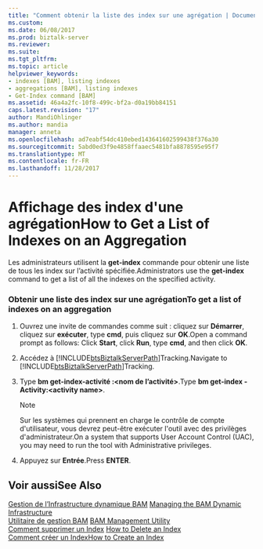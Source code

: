 ```yaml
---
title: "Comment obtenir la liste des index sur une agrégation | Documents Microsoft"
ms.custom: 
ms.date: 06/08/2017
ms.prod: biztalk-server
ms.reviewer: 
ms.suite: 
ms.tgt_pltfrm: 
ms.topic: article
helpviewer_keywords:
- indexes [BAM], listing indexes
- aggregations [BAM], listing indexes
- Get-Index command [BAM]
ms.assetid: 46a4a2fc-10f8-499c-bf2a-d0a19bb84151
caps.latest.revision: "17"
author: MandiOhlinger
ms.author: mandia
manager: anneta
ms.openlocfilehash: ad7eabf54dc410ebed143641602599438f376a30
ms.sourcegitcommit: 5abd0ed3f9e4858ffaaec5481bfa8878595e95f7
ms.translationtype: MT
ms.contentlocale: fr-FR
ms.lasthandoff: 11/28/2017
---
```

# <a name="how-to-get-a-list-of-indexes-on-an-aggregation"></a><span data-ttu-id="cb9d3-102">Affichage des index d'une agrégation</span><span class="sxs-lookup"><span data-stu-id="cb9d3-102">How to Get a List of Indexes on an Aggregation</span></span>
<span data-ttu-id="cb9d3-103">Les administrateurs utilisent la **get-index** commande pour obtenir une liste de tous les index sur l’activité spécifiée.</span><span class="sxs-lookup"><span data-stu-id="cb9d3-103">Administrators use the **get-index** command to get a list of all the indexes on the specified activity.</span></span>  
  
### <a name="to-get-a-list-of-indexes-on-an-aggregation"></a><span data-ttu-id="cb9d3-104">Obtenir une liste des index sur une agrégation</span><span class="sxs-lookup"><span data-stu-id="cb9d3-104">To get a list of indexes on an aggregation</span></span>  
  
1.  <span data-ttu-id="cb9d3-105">Ouvrez une invite de commandes comme suit : cliquez sur **Démarrer**, cliquez sur **exécuter**, type **cmd**, puis cliquez sur **OK**.</span><span class="sxs-lookup"><span data-stu-id="cb9d3-105">Open a command prompt as follows: Click **Start**, click **Run**, type **cmd**, and then click **OK**.</span></span>  
  
2.  <span data-ttu-id="cb9d3-106">Accédez à [!INCLUDE[btsBiztalkServerPath](../includes/btsbiztalkserverpath-md.md)]Tracking.</span><span class="sxs-lookup"><span data-stu-id="cb9d3-106">Navigate to [!INCLUDE[btsBiztalkServerPath](../includes/btsbiztalkserverpath-md.md)]Tracking.</span></span>  
  
3.  <span data-ttu-id="cb9d3-107">Type **bm get-index-activité :\<nom de l’activité\>**.</span><span class="sxs-lookup"><span data-stu-id="cb9d3-107">Type **bm get-index -Activity:\<activity name\>**.</span></span>  
  
    > [!NOTE]
    >  <span data-ttu-id="cb9d3-108">Sur les systèmes qui prennent en charge le contrôle de compte d'utilisateur, vous devrez peut-être exécuter l'outil avec des privilèges d'administrateur.</span><span class="sxs-lookup"><span data-stu-id="cb9d3-108">On a system that supports User Account Control (UAC), you may need to run the tool with Administrative privileges.</span></span>  
  
4.  <span data-ttu-id="cb9d3-109">Appuyez sur **Entrée**.</span><span class="sxs-lookup"><span data-stu-id="cb9d3-109">Press **ENTER**.</span></span>  
  
## <a name="see-also"></a><span data-ttu-id="cb9d3-110">Voir aussi</span><span class="sxs-lookup"><span data-stu-id="cb9d3-110">See Also</span></span>  
 <span data-ttu-id="cb9d3-111">[Gestion de l’Infrastructure dynamique BAM](../core/managing-the-bam-dynamic-infrastructure.md) </span><span class="sxs-lookup"><span data-stu-id="cb9d3-111">[Managing the BAM Dynamic Infrastructure](../core/managing-the-bam-dynamic-infrastructure.md) </span></span>  
 <span data-ttu-id="cb9d3-112">[Utilitaire de gestion BAM](../core/bam-management-utility.md) </span><span class="sxs-lookup"><span data-stu-id="cb9d3-112">[BAM Management Utility](../core/bam-management-utility.md) </span></span>  
 <span data-ttu-id="cb9d3-113">[Comment supprimer un Index](../core/how-to-delete-an-index.md) </span><span class="sxs-lookup"><span data-stu-id="cb9d3-113">[How to Delete an Index](../core/how-to-delete-an-index.md) </span></span>  
 [<span data-ttu-id="cb9d3-114">Comment créer un Index</span><span class="sxs-lookup"><span data-stu-id="cb9d3-114">How to Create an Index</span></span>](../core/how-to-create-an-index.md)